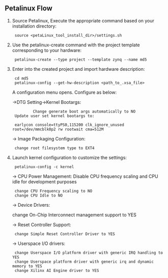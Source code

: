 ## Petalinux Flow

1. Source Petalinux, Execute the appropriate command based on your installation directory:

		source <petaLinux_tool_install_dir>/settings.sh


2. Use the petalinux-create command with the project template corresponding to your hardware:

		petalinux-create --type project --template zynq --name md5


3. Enter into the created project and import hardware description:

		cd md5
		petalinux-config --get-hw-description <path_to_.xsa_file>

	
 	A configuration menu opens. Configure as below: 
	
 	->DTG Setting->Kernel Bootargs:

                Change generate boot args automatically to NO
		Update user set kernel bootargs to:

   		earlycon console=ttyPS0,115200 clk_ignore_unused root=/dev/mmcblk0p2 rw rootwait cma=512M
	
	→ Image Packaging Configuration:
		
  		change root filesystem type to EXT4
  
  
4. Launch kernel configuration to customize the settings:

		petalinux-config -c kernel

	→ CPU Power Management: Disable CPU frequency scaling and CPU idle for development purposes

		change CPU Frequency scaling to NO
		change CPU Idle to NO

	→ Device Drivers:

	change On-Chip Interconnect management support to YES

	→ Reset Controller Support:

		change Simple Reset Controller Driver to YES
	
	→ Userspace I/O drivers:

		change Userspace I/O platform driver with generic IRQ handling to YES
		change Userspace platform driver with generic irq and dynamic memory to YES
		change Xilinx AI Engine driver to YES
